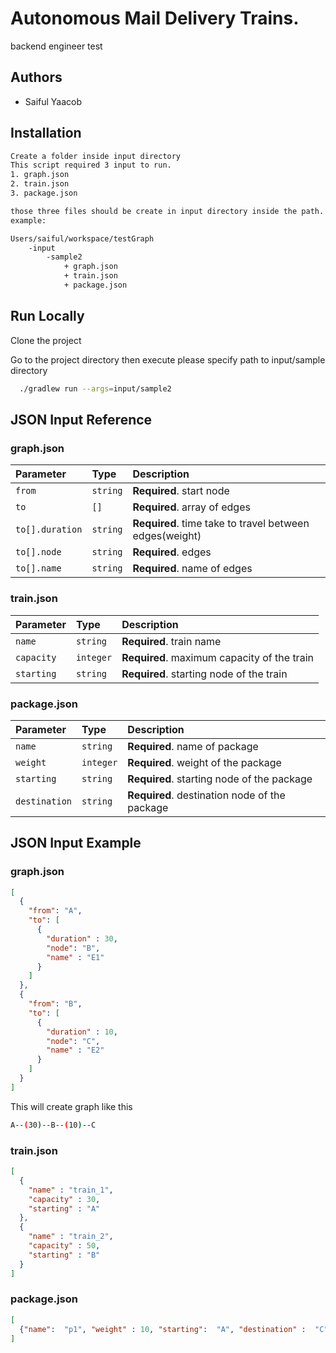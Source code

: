
# Autonomous Mail Delivery Trains.

backend engineer test




## Authors

- Saiful Yaacob


## Installation

```bash
Create a folder inside input directory
This script required 3 input to run.
1. graph.json
2. train.json
3. package.json

those three files should be create in input directory inside the path.
example:

Users/saiful/workspace/testGraph
    -input
        -sample2
            + graph.json
            + train.json
            + package.json
```

## Run Locally

Clone the project

Go to the project directory then execute
please specify path to input/sample directory


```bash
  ./gradlew run --args=input/sample2
```

## JSON Input Reference
### graph.json
 Parameter       | Type     | Description                                             |
|:----------------|:---------|:--------------------------------------------------------|
| `from`          | `string` | **Required**. start node                                |
| `to`            | `[]`     | **Required**. array of edges                            |
| `to[].duration` | `string` | **Required**. time take to travel between edges(weight) |
| `to[].node`     | `string` | **Required**. edges                                     |
| `to[].name`     | `string` | **Required**. name of edges                             |

### train.json
 Parameter  | Type      | Description                                 |
|:-----------|:----------|:--------------------------------------------|
| `name`     | `string`  | **Required**. train name                    |
| `capacity` | `integer` | **Required**. maximum capacity of the train |
| `starting` | `string`  | **Required**. starting node of the train    |

### package.json
 Parameter     | Type      | Description                                   |
|:--------------|:----------|:----------------------------------------------|
| `name`        | `string`  | **Required**. name of package                 |
| `weight`      | `integer` | **Required**. weight of the package           |
| `starting`    | `string` | **Required**. starting node of the package    |
| `destination` | `string` | **Required**. destination node of the package |

## JSON Input Example
### graph.json
```json
[
  {
    "from": "A",
    "to": [
      {
        "duration" : 30,
        "node": "B",
        "name" : "E1"
      }
    ]
  },
  {
    "from": "B",
    "to": [
      {
        "duration" : 10,
        "node": "C",
        "name" : "E2"
      }
    ]
  }
]
```
This will create graph like this

```bash
A--(30)--B--(10)--C
```

### train.json
```json
[
  {
    "name" : "train_1",
    "capacity" : 30,
    "starting" : "A"
  },
  {
    "name" : "train_2",
    "capacity" : 50,
    "starting" : "B"
  }
]
```
### package.json
```json
[
  {"name":  "p1", "weight" : 10, "starting":  "A", "destination" :  "C"}
]
```